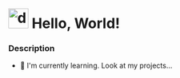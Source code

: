 # <img width="40" height="40" src="https://media.tenor.com/CckHrZAlQgYAAAAi/pokemon-treecko.gif" alt="discord_img"> Hello, World!

### Description

- 🔭 I'm currently learning. Look at my projects...



<!--
**wendusbr/wendusbr** is a ✨ _special_ ✨ repository because its `README.md` (this file) appears on your GitHub profile.

Here are some ideas to get you started:

- 🔭 I’m currently working on ...
- 🌱 I’m currently learning ...
- 👯 I’m looking to collaborate on ...
- 🤔 I’m looking for help with ...
- 💬 Ask me about ...
- 📫 How to reach me: ...
- 😄 Pronouns: ...
- ⚡ Fun fact: ...
-->
